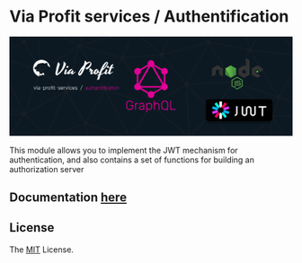 # Via Profit services / Authentification

![via-profit-services-cover](./assets/via-profit-services-cover.png)

This module allows you to implement the JWT mechanism for authentication, and also contains a set of functions for building an authorization server


## Documentation [here](https://node.e1g.ru/docs/authentification)


## License
The  [MIT](./LICENSE) License.